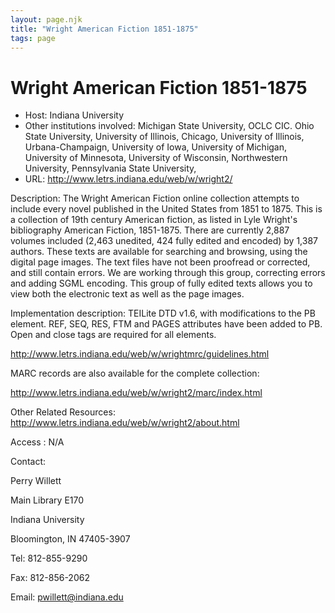 ```yaml
---
layout: page.njk
title: "Wright American Fiction 1851-1875"
tags: page
---
```

# Wright American Fiction 1851-1875




* Host: Indiana University
* Other institutions involved: Michigan State University, OCLC CIC. Ohio State University, University of Illinois,
 Chicago, University of Illinois, Urbana-Champaign, University of Iowa, University
 of Michigan, University of Minnesota, University of Wisconsin, Northwestern University,
 Pennsylvania State University,
* URL: <http://www.letrs.indiana.edu/web/w/wright2/>



Description:
 The Wright American Fiction online collection attempts to include every novel published
 in the United States from 1851 to 1875. This is a collection of 19th century American
 fiction, as listed in Lyle Wright's bibliography American Fiction, 1851-1875. There
 are currently 2,887 volumes included (2,463 unedited, 424 fully edited and encoded)
 by 1,387 authors. These texts are available for searching and browsing, using the
 digital page images. The text files have not been proofread or corrected, and still
 contain errors. We are working through this group, correcting errors and adding SGML
 encoding. This group of fully edited texts allows you to view both the electronic
 text as well as the page images.



Implementation description:
 TEILite DTD v1.6, with modifications to the PB element. REF, SEQ, RES, FTM and PAGES
 attributes have been added to PB. Open and close tags are required for all elements.
 
 
 
 http://www.letrs.indiana.edu/web/w/wrightmrc/guidelines.html
 
 
 
 MARC records are also available for the complete collection:
 
 http://www.letrs.indiana.edu/web/w/wright2/marc/index.html



Other Related Resources:
 http://www.letrs.indiana.edu/web/w/wright2/about.html



Access :
 N/A



Contact: 



Perry Willett


Main Library E170
 
 Indiana University
 
 Bloomington, IN 47405-3907 
 
 


Tel: 812-855-9290


Fax: 812-856-2062


Email: [pwillett@indiana.edu](mailto:pwillett@indiana.edu ) 





